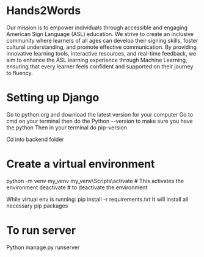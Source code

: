 # Hands2Words
Our mission is to empower individuals through accessible and engaging American Sign Language (ASL) education. We strive to create an inclusive community where learners of all ages can develop their signing skills, foster cultural understanding, and promote effective communication. By providing innovative learning tools, interactive resources, and real-time feedback, we aim to enhance the ASL learning experience through Machine Learning, ensuring that every learner feels confident and supported on their journey to fluency.

# Setting up Django

Go to python.org and download the latest version for your computer 
Go to cmd on your terminal then do the Python --version 
to make sure you have the python 
Then in your terminal do pip–version

Cd into backend folder 

# Create a virtual environment 
python -m venv my_venv
my_venv\Scripts\activate # This activates the environment 
deactivate # to deactivate the environment 

While virtual env is running:
pip install -r requirements.txt
It will install all necessary pip packages 

# To run server 
Python manage.py runserver
